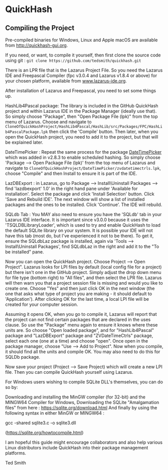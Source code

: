 QuickHash
=========

Compiling the Project
---------------------

Pre-compiled binaries for Windows, Linux and Apple macOS are available from http://quickhash-gui.org.

If you need, or want, to compile it yourself, then first clone the source code using git : `git clone https://github.com/tedsmith/quickhash.git`

There is an LPR file that is the Lazarus Project File. So you need the Lazarus IDE and Freepascal Compiler (fpc v3.0.4 and Lazarus v1.8.4 or above) for your chosen platform, available from www.lazarus-ide.org. 

After installation of Lazarus and Freepascal, you need to set some things up.

HashLib4Pascal package: The library is included in the GitHub QuickHash project and within Lazarus IDE in the Package Manager (ideally use that). So simply choose "Package", then "Open Package File (lpk)" from the top menu of Lazarus.
Choose and navigate to `CloneOfQuickHashProject/HashLib4Pascal/HashLib/src/Packages/FPC/HashLib4PascalPackage.lpk` then click the 'Compile' button. Then later, when you open the QuickHash project, you need to add it to the project, but that will be explained later.

DateTimePicker : Repeat the same process for the package [DateTimePicker](http://wiki.lazarus.freepascal.org/ZVDateTimeControls_Package) which was added in v2.8.3 to enable scheduled hashing.
So simply choose 'Package --> Open Package File (lpk)' from the top menu of Lazarus and navigate to `CloneOfQuickHashProject/DateTimePicker/zvdatetimectrls.lpk`, choose "Compile" and then Install to ensure it is part of the IDE.

LazDBExport : in Lazarus, go to Package --> Install\Uninstall Packages --> find 'lazdbexport' 1.0' in the right hand pane under 'Available for installation'. Select the package and click 'Install Selection' button.
Click 'Save and Rebuild IDE'. The next window will show a list of installed packages and the ones to be installed. Click 'Continue'. The IDE will rebuild.

SQLdb Tab : You MAY also need to ensure you have the 'SQLdb' tab in your Lazarus IDE interface. It is important since v3.0.0 because it uses the 'TSQLDBLibraryLoader', which is used to try and enable QuickHash to load the default SQLite library on your system. It is possible your IDE will not have this tab (most do, but I've experienced it not to be there). To get it, ensure the SQLdbLaz package is installed, again via 'Tools --> Install\Uninstall Packages', find SQLdbLaz in the right and add it to the "To be installed" pane.

Now you can open the QuickHash project. Choose Project --> Open Project". Lazarus looks for LPI files by default (local config file for a project) but there isn't one in the GitHub project. Simply adjust the drop down menu for file type (bottom right) to "All files", and then select the LPR file. Lazarus will then warn you that a project session file is missing and would you like to create one.
Choose "Yes" and then just click OK in the next window (the one that asks what type of project you are making - it should default to 'Application'). After clicking OK for the last time, a local LPI file will be created for your computer session.

Assuming it opens OK, when you go to compile it, Lazarus will report that the project can not find certain packages that are declared in the uses clause. So use the "Package" menu again to ensure it knows where these units are. So choose "Open loaded package", and for "HashLib4Pascal" package and "LazDBExport" package and "ZVDateTimeCtrls" package, select each one (one at a time) and choose "open". Once open in the package manager, choose "Use --> Add to Project". Now when you compile, it should find all the units and compile OK. You may also need to do this for SQLDb package.

Now save your project (Project --> Save Project) which will create a new LPI file. Then you can compile QuickHash yourself using Lazarus.

For Windows users wishing to compile SQLite DLL's themselves, you can do so by: 

  Downloading and installing the MinGW compiler (for 32-bit) and the  MINGW64 Compiler for Windows, 
  Downloading the SQLite "Amalgamation files" from here : https://sqlite.org/download.html
  And finally by using the following syntax in either MinGW or MINGW64 :

  gcc -shared sqlite3.c -o sqlite3.dll

  (https://sqlite.org/howtocompile.html)
  
I am hopeful this guide might encourage collaborators and also help various Linux distributors include QuickHash into their package management platforms. 

Ted Smith

